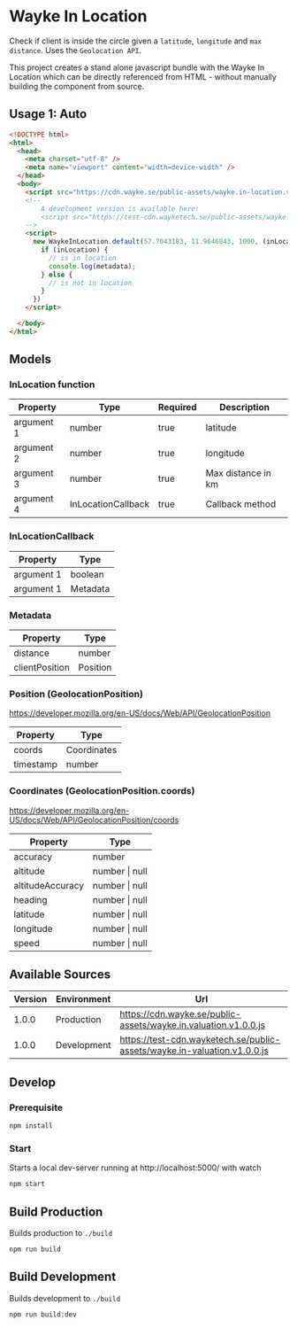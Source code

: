 # Wayke In Location

Check if client is inside the circle given a `latitude`, `longitude` and `max distance`. Uses the `Geolocation API`.

This project creates a stand alone javascript bundle with the Wayke In Location which can be directly referenced from HTML - without manually building the component from source.


## Usage 1: Auto

```html
<!DOCTYPE html>
<html>
  <head>
    <meta charset="utf-8" />
    <meta name="viewport" content="width=device-width" />
  </head>
  <body>
    <script src="https://cdn.wayke.se/public-assets/wayke.in-location.v1.0.0.js"></script>
    <!--
        A development version is available here:
        <script src="https://test-cdn.wayketech.se/public-assets/wayke.in-location.v1.0.0.js"></script>
    -->
    <script>
      new WaykeInLocation.default(57.7043183, 11.9646843, 1000, (inLocation, metadata) => {
        if (inLocation) {
          // is in location
          console.log(metadata);
        } else {
          // is not in location
        }
      })
    </script>

  </body>
</html>
```

## Models
### InLocation function

| Property   | Type               | Required | Description        |
|------------|--------------------|----------|--------------------|
| argument 1 | number             | true     | latitude           |
| argument 2 | number             | true     | longitude          |
| argument 3 | number             | true     | Max distance in km |
| argument 4 | InLocationCallback | true     | Callback method    |

### InLocationCallback
| Property     | Type     |
|--------------|----------|
| argument 1   | boolean  |
| argument 1   | Metadata |

### Metadata
| Property       | Type     |
|----------------|----------|
| distance       | number   |
| clientPosition | Position |

### Position (GeolocationPosition)
https://developer.mozilla.org/en-US/docs/Web/API/GeolocationPosition

| Property  | Type        |
|-----------|-------------|
| coords    | Coordinates |
| timestamp | number      |


### Coordinates (GeolocationPosition.coords)
https://developer.mozilla.org/en-US/docs/Web/API/GeolocationPosition/coords

| Property         | Type        |
|------------------|-------------|
| accuracy         | number      |
| altitude         | number \| null |
| altitudeAccuracy | number \| null |
| heading          | number \| null |
| latitude         | number \| null |
| longitude        | number \| null |
| speed            | number \| null |



## Available Sources
| Version | Environment | Url                                                                   |
|---------|-------------|-----------------------------------------------------------------------|
| 1.0.0   | Production  | https://cdn.wayke.se/public-assets/wayke.in.valuation.v1.0.0.js          |
| 1.0.0   | Development | https://test-cdn.wayketech.se/public-assets/wayke.in-valuation.v1.0.0.js |

## Develop

### Prerequisite
```bash
npm install
```
### Start

Starts a local dev-server running at http://localhost:5000/ with watch

```bash
npm start
```

## Build Production

Builds production to `./build`

```bash
npm run build
```

## Build Development

Builds development to `./build`

```bash
npm run build:dev
```